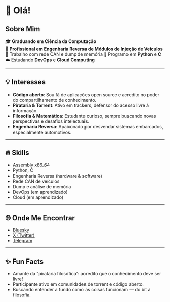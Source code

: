 # 👋 Olá! 

## Sobre Mim

🎓 **Graduando em Ciência da Computação**  
🚗 **Profissional em Engenharia Reversa de Módulos de Injeção de Veículos**  
🔧 Trabalho com rede CAN e dump de memória
🐍 Programo em **Python** e **C**  
☁️ Estudando **DevOps** e **Cloud Computing**

---

## 💡 Interesses

- **Código aberto**: Sou fã de aplicações open source e acredito no poder do compartilhamento de conhecimento.
- **Pirataria & Torrent**: Ativo em trackers, defensor do acesso livre à informação.
- **Filosofia & Matemática**: Estudante curioso, sempre buscando novas perspectivas e desafios intelectuais.
- **Engenharia Reversa**: Apaixonado por desvendar sistemas embarcados, especialmente automotivos.

---

## 🔥 Skills

- Assembly x86_64
- Python, C
- Engenharia Reversa (hardware & software)
- Rede CAN de veículos
- Dump e análise de memória
- DevOps (em aprendizado)
- Cloud (em aprendizado)

---

## 🌐 Onde Me Encontrar

- [Bluesky](https://bsky.app/profile/marcrof.bsky.social)
- [X (Twitter)](https://x.com/RcrofM)
- [Telegram](https://t.me/bytelain)

---

## ✨ Fun Facts

- Amante da "pirataria filosófica": acredito que o conhecimento deve ser livre!
- Participante ativo em comunidades de torrent e código aberto.
- Buscando entender a fundo como as coisas funcionam — do bit à filosofia.

